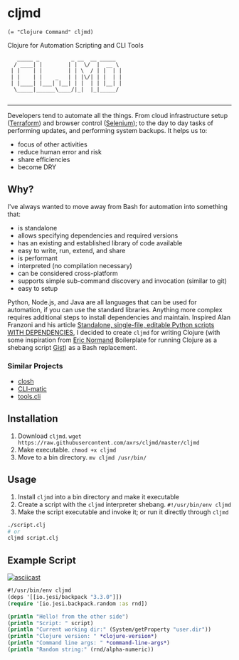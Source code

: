 # cljmd 

`(= "Clojure Command" cljmd)`

Clojure for Automation Scripting and CLI Tools

```
   _____ _          _ __  __ _____  
  / ____| |        | |  \/  |  __ \ 
 | |    | |        | | \  / | |  | |
 | |    | |    _   | | |\/| | |  | |
 | |____| |___| |__| | |  | | |__| |
  \_____|______\____/|_|  |_|_____/ 
                                    
```
---

Developers tend to automate all the things. From cloud infrastructure setup ([Terraform](https://www.terraform.io/)) and
browser control ([Selenium](https://www.seleniumhq.org/)); to the day to day tasks of performing updates, and performing
system backups. It helps us to:
* focus of other activities
* reduce human error and risk
* share efficiencies
* become DRY

## Why?

I've always wanted to move away from Bash for automation into something that:
* is standalone
* allows specifying dependencies and required versions
* has an existing and established library of code available
* easy to write, run, extend, and share
* is performant
* interpreted (no compilation necessary)
* can be considered cross-platform
* supports simple sub-command discovery and invocation (similar to git)
* easy to setup

Python, Node.js, and Java are all languages that can be used for automation, if you can use the standard libraries.
Anything more complex requires additional steps to install dependencies and maintain. Inspired Alan Franzoni and his
article [Standalone, single-file, editable Python scripts WITH DEPENDENCIES](https://www.franzoni.eu/single-file-editable-python-scripts-with-dependencies/), 
I decided to create `cljmd` for writing Clojure (with some inspiration from [Eric Normand](https://github.com/ericnormand)
Boilerplate for running Clojure as a shebang script [Gist](https://gist.github.com/ericnormand/6bb4562c4bc578ef223182e3bb1e72c5/))
as a Bash replacement.

### Similar Projects

* [closh](https://github.com/dundalek/closh)
* [CLI-matic](https://github.com/l3nz/cli-matic)
* [tools.cli](https://github.com/clojure/tools.cli)

## Installation

1. Download `cljmd`. `wget https://raw.githubusercontent.com/axrs/cljmd/master/cljmd`
1. Make executable. `chmod +x cljmd`
1. Move to a bin directory. `mv cljmd /usr/bin/`

## Usage

1. Install `cljmd` into a bin directory and make it executable
1. Create a script with the `cljmd` interpreter shebang. `#!/usr/bin/env cljmd`
1. Make the script executable and invoke it; or run it directly through `cljmd`

```bash
./script.clj 
# or
cljmd script.clj
```

## Example Script

[![asciicast](https://asciinema.org/a/DemWRiWRkRz2v4ocFCHtarKxG.svg)](https://asciinema.org/a/DemWRiWRkRz2v4ocFCHtarKxG)

```clojure
#!/usr/bin/env cljmd 
(deps '[[io.jesi/backpack "3.3.0"]])
(require '[io.jesi.backpack.random :as rnd])

(println "Hello! from the other side")
(println "Script: " script)
(println "Current working dir:" (System/getProperty "user.dir"))
(println "Clojure version: " *clojure-version*)
(println "Command line args: " *command-line-args*)
(println "Random string:" (rnd/alpha-numeric))
```
